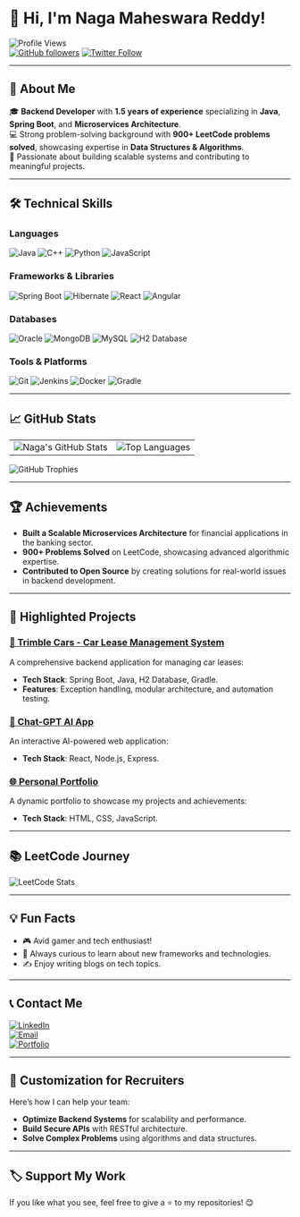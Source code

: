 # 👋 Hi, I'm **Naga Maheswara Reddy**! 

![Profile Views](https://komarev.com/ghpvc/?username=nagamaheshreddy&color=brightgreen&style=flat-square)  
[![GitHub followers](https://img.shields.io/github/followers/nagamaheshreddy?label=Follow&style=social)](https://github.com/nagamaheshreddy)
[![Twitter Follow](https://img.shields.io/twitter/follow/nagamaheshreddy?style=social)](https://twitter.com/intent/follow?screen_name=nagamaheshreddy)

---

## 🚀 **About Me**
🎓 **Backend Developer** with **1.5 years of experience** specializing in **Java**, **Spring Boot**, and **Microservices Architecture**.  
💻 Strong problem-solving background with **900+ LeetCode problems solved**, showcasing expertise in **Data Structures & Algorithms**.  
🌟 Passionate about building scalable systems and contributing to meaningful projects.

---

## 🛠️ **Technical Skills**

### **Languages**
![Java](https://img.shields.io/badge/Java-%23FF7800.svg?style=for-the-badge&logo=java&logoColor=white)
![C++](https://img.shields.io/badge/C++-%2300599C.svg?style=for-the-badge&logo=c%2B%2B&logoColor=white)
![Python](https://img.shields.io/badge/Python-%233776AB.svg?style=for-the-badge&logo=python&logoColor=white)
![JavaScript](https://img.shields.io/badge/JavaScript-%23F7DF1E.svg?style=for-the-badge&logo=javascript&logoColor=black)

### **Frameworks & Libraries**
![Spring Boot](https://img.shields.io/badge/Spring%20Boot-%236DB33F.svg?style=for-the-badge&logo=spring-boot&logoColor=white)
![Hibernate](https://img.shields.io/badge/Hibernate-%23007396.svg?style=for-the-badge&logo=hibernate&logoColor=white)
![React](https://img.shields.io/badge/React-%2361DAFB.svg?style=for-the-badge&logo=react&logoColor=black)
![Angular](https://img.shields.io/badge/Angular-%23DD0031.svg?style=for-the-badge&logo=angular&logoColor=white)

### **Databases**
![Oracle](https://img.shields.io/badge/Oracle-%23F80000.svg?style=for-the-badge&logo=oracle&logoColor=white)
![MongoDB](https://img.shields.io/badge/MongoDB-%2347A248.svg?style=for-the-badge&logo=mongodb&logoColor=white)
![MySQL](https://img.shields.io/badge/MySQL-%234479A1.svg?style=for-the-badge&logo=mysql&logoColor=white)
![H2 Database](https://img.shields.io/badge/H2-003545.svg?style=for-the-badge&logo=h2&logoColor=white)

### **Tools & Platforms**
![Git](https://img.shields.io/badge/Git-%23F05032.svg?style=for-the-badge&logo=git&logoColor=white)
![Jenkins](https://img.shields.io/badge/Jenkins-%23D24939.svg?style=for-the-badge&logo=jenkins&logoColor=white)
![Docker](https://img.shields.io/badge/Docker-%232496ED.svg?style=for-the-badge&logo=docker&logoColor=white)
![Gradle](https://img.shields.io/badge/Gradle-%2302303A.svg?style=for-the-badge&logo=gradle&logoColor=white)

---

## 📈 **GitHub Stats**

<table>
<tr>
<td>
<img src="https://github-readme-stats.vercel.app/api?username=nagamaheshreddy&show_icons=true&theme=radical" alt="Naga's GitHub Stats" />
</td>
<td>
<img src="https://github-readme-stats.vercel.app/api/top-langs/?username=nagamaheshreddy&layout=compact&theme=radical" alt="Top Languages" />
</td>
</tr>
</table>

![GitHub Trophies](https://github-profile-trophy.vercel.app/?username=nagamaheshreddy&theme=radical&margin-w=15)

---

## 🏆 **Achievements**
- **Built a Scalable Microservices Architecture** for financial applications in the banking sector.
- **900+ Problems Solved** on LeetCode, showcasing advanced algorithmic expertise.
- **Contributed to Open Source** by creating solutions for real-world issues in backend development.

---

## 🌟 **Highlighted Projects**

### [🚗 Trimble Cars - Car Lease Management System](https://github.com/nagamaheshreddy/trimble-cars-assignment)
A comprehensive backend application for managing car leases:
- **Tech Stack**: Spring Boot, Java, H2 Database, Gradle.
- **Features**: Exception handling, modular architecture, and automation testing.

### [🤖 Chat-GPT AI App](https://github.com/nagamaheshreddy/chat-gpt-app)
An interactive AI-powered web application:
- **Tech Stack**: React, Node.js, Express.

### [🌐 Personal Portfolio](https://nagamaheshreddy.github.io/portfolio)
A dynamic portfolio to showcase my projects and achievements:
- **Tech Stack**: HTML, CSS, JavaScript.

---

## 📚 **LeetCode Journey**
![LeetCode Stats](https://leetcard.jacoblin.cool/nagamaheshreddy?theme=dark&ext=heatmap)

---

## 💡 **Fun Facts**
- 🎮 Avid gamer and tech enthusiast!
- 🌱 Always curious to learn about new frameworks and technologies.
- ✍️ Enjoy writing blogs on tech topics.

---

## 📞 **Contact Me**
[![LinkedIn](https://img.shields.io/badge/LinkedIn-%230077B5.svg?style=for-the-badge&logo=linkedin&logoColor=white)](https://www.linkedin.com/in/nagamaheshreddy/)  
[![Email](https://img.shields.io/badge/Email-%23EA4335.svg?style=for-the-badge&logo=gmail&logoColor=white)](mailto:nagamaheshreddy@example.com)  
[![Portfolio](https://img.shields.io/badge/Portfolio-%23161616.svg?style=for-the-badge&logo=github&logoColor=white)](https://nagamaheshreddy.github.io)

---

## 🎨 **Customization for Recruiters**
Here’s how I can help your team:
- **Optimize Backend Systems** for scalability and performance.
- **Build Secure APIs** with RESTful architecture.
- **Solve Complex Problems** using algorithms and data structures.

---

## 🏷️ **Support My Work**
If you like what you see, feel free to give a ⭐ to my repositories! 😊
